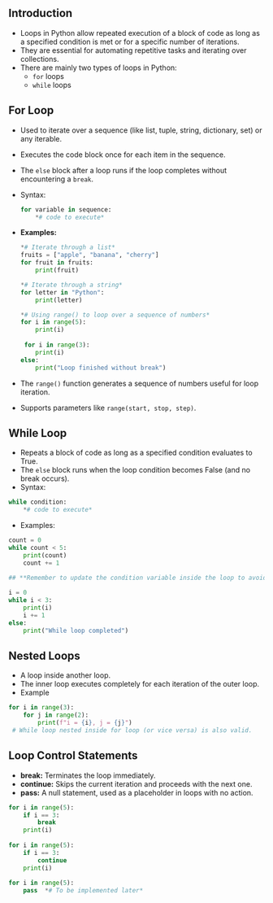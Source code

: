 ## **Introduction**

- Loops in Python allow repeated execution of a block of code as long as a specified condition is met or for a specific number of iterations.
- They are essential for automating repetitive tasks and iterating over collections.
- There are mainly two types of loops in Python:
    - `for` loops
    - `while` loops

## **For Loop**

- Used to iterate over a sequence (like list, tuple, string, dictionary, set) or any iterable.
- Executes the code block once for each item in the sequence.
- The `else` block after a loop runs if the loop completes without encountering a `break`.
- Syntax:
    
    ```python
    for variable in sequence:
        *# code to execute*
    ```
    
- **Examples:**
    
    ```python
    *# Iterate through a list*
    fruits = ["apple", "banana", "cherry"]
    for fruit in fruits:
        print(fruit)
    
    *# Iterate through a string*
    for letter in "Python":
        print(letter)
    
    *# Using range() to loop over a sequence of numbers*
    for i in range(5):
        print(i)
        
     for i in range(3):
        print(i)
    else:
        print("Loop finished without break")
    ```
    
- The `range()` function generates a sequence of numbers useful for loop iteration.
- Supports parameters like `range(start, stop, step)`.

## **While Loop**

- Repeats a block of code as long as a specified condition evaluates to True.
- The `else` block runs when the loop condition becomes False (and no break occurs).
- Syntax:

```python
while condition:
    *# code to execute*
```

- Examples:

```python
count = 0
while count < 5:
    print(count)
    count += 1
    
## **Remember to update the condition variable inside the loop to avoid infinite loops.**

i = 0
while i < 3:
    print(i)
    i += 1
else:
    print("While loop completed")
```

## **Nested Loops**

- A loop inside another loop.
- The inner loop executes completely for each iteration of the outer loop.
- Example

```python
for i in range(3):
    for j in range(2):
        print(f"i = {i}, j = {j}")
 # While loop nested inside for loop (or vice versa) is also valid.
```

## **Loop Control Statements**

- **break:** Terminates the loop immediately.
- **continue:** Skips the current iteration and proceeds with the next one.
- **pass:** A null statement, used as a placeholder in loops with no action.

```python
for i in range(5):
    if i == 3:
        break
    print(i)
    
for i in range(5):
    if i == 3:
        continue
    print(i)
    
for i in range(5):
    pass  *# To be implemented later*
```
